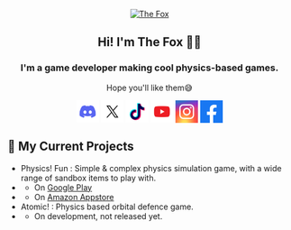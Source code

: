 <p align="center">
  <a href="https://www.foxtrio.com" target="_blank" rel="noreferrer"><img src="https://github.com/Foxtrio/Foxtrio/blob/main/banner.gif?raw=true" alt="The Fox"></a>
</p>

<h2 align="center">
  <a>Hi! I'm The Fox 🦊🐾</a> 
</h2>

<h3 align="center">
I'm a game developer making cool physics-based games.
</h3> 

<p align="center">
Hope you'll like them😅
  
</p>

<p align="center">
<a href="https://discord.gg/qwYXgfXRjP"><img align="center" src="https://raw.githubusercontent.com/edent/SuperTinyIcons/ddfe9a8713241994fafec959376209bc3cfcff0e/images/svg/discord.svg" alt="foxtriogames | Discord" width="40px"/></a>
<a href="https://x.com/foxtriogames"><img align="center" src="https://raw.githubusercontent.com/edent/SuperTinyIcons/ddfe9a8713241994fafec959376209bc3cfcff0e/images/svg/x.svg" alt="foxtriogames | X" width="40px"/></a>
<a href="https://tiktok.com/@foxtriogames"><img align="center" src="https://raw.githubusercontent.com/edent/SuperTinyIcons/ddfe9a8713241994fafec959376209bc3cfcff0e/images/svg/tiktok.svg" alt="foxtriogames | TikTok" width="40px"/></a>
<a href="https://www.youtube.com/channel/UCoMl3NcU_xt_zk_zC80uLYw"><img align="center" src="https://raw.githubusercontent.com/edent/SuperTinyIcons/ddfe9a8713241994fafec959376209bc3cfcff0e/images/svg/youtube.svg" alt="foxtriogames | YouTube" width="40px"/></a>
<a href="https://instagram.com/foxtriogames"><img align="center" src="https://raw.githubusercontent.com/edent/SuperTinyIcons/ddfe9a8713241994fafec959376209bc3cfcff0e/images/svg/instagram.svg" alt="foxtriogames | Instagram" width="40px"/></a>
<a href="https://www.facebook.com/foxtriogames"><img align="center" src="https://raw.githubusercontent.com/edent/SuperTinyIcons/ddfe9a8713241994fafec959376209bc3cfcff0e/images/svg/facebook.svg" alt="foxtriogames | Facebook" width="40px"/></a>
</p>

## 👀 My Current Projects

- Physics! Fun : Simple & complex physics simulation game, with a wide range of sandbox items to play with.
- - On <a href="https://play.google.com/store/apps/details?id=com.foxtrio.physicsfun" target="_blank" rel="noreferrer">Google Play</a>
- - On <a href="https://www.amazon.com/gp/product/B09V1L2C3T" target="_blank" rel="noreferrer">Amazon Appstore</a>
- Atomic! : Physics based orbital defence game.
- - On development, not released yet.
